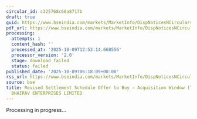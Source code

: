 ```yaml
---
circular_id: c325768c68a8717b
draft: true
guid: https://www.bseindia.com/markets/MarketInfo/DispNoticesNCirculars.aspx?Noticeid={332BF402-FC1B-492D-9B3E-B91FFDE8DEE4}&noticeno=20251009-5&dt=10/09/2025&icount=5&totcount=32&flag=0
pdf_url: https://www.bseindia.com/markets/MarketInfo/DispNoticesNCirculars.aspx?Noticeid={332BF402-FC1B-492D-9B3E-B91FFDE8DEE4}&noticeno=20251009-5&dt=10/09/2025&icount=5&totcount=32&flag=0
processing:
  attempts: 1
  content_hash: ''
  processed_at: '2025-10-09T12:53:14.668556'
  processor_version: '2.0'
  stage: download_failed
  status: failed
published_date: '2025-10-09T06:18:09+00:00'
rss_url: https://www.bseindia.com/markets/MarketInfo/DispNoticesNCirculars.aspx?Noticeid={332BF402-FC1B-492D-9B3E-B91FFDE8DEE4}&noticeno=20251009-5&dt=10/09/2025&icount=5&totcount=32&flag=0
source: bse
title: Revised Settlement Schedule Offer to Buy – Acquisition Window (Takeover) for
  BHAIRAV ENTERPRISES LIMITED
---
```


Processing in progress...